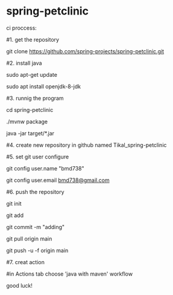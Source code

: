 # spring-petclinic
ci proccess:

#1. get the repository 

git clone https://github.com/spring-projects/spring-petclinic.git

#2. install java 

sudo apt-get update

sudo apt install openjdk-8-jdk

#3. runnig the program  

cd spring-petclinic

./mvnw package

java -jar target/*.jar

#4. create new repository in github named Tikal_spring-petclinic

#5. set git user configure

git config user.name "bmd738"

git config user.email bmd738@gmail.com

#6. push the repository

git init

git add

git commit -m "adding"

git pull origin main

git push -u -f origin main

#7. creat action 

#in Actions tab choose 'java with maven' workflow

good luck!

